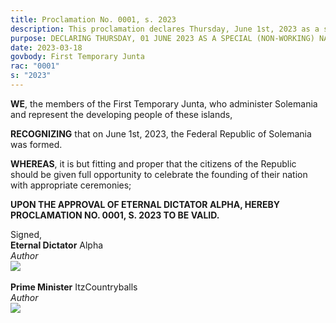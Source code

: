 ```yaml
---
title: Proclamation No. 0001, s. 2023
description: This proclamation declares Thursday, June 1st, 2023 as a special non-working national holiday.
purpose: DECLARING THURSDAY, 01 JUNE 2023 AS A SPECIAL (NON-WORKING) NATIONAL HOLIDAY.
date: 2023-03-18
govbody: First Temporary Junta
rac: "0001"
s: "2023"
---
```


<p>
<b><span class="text-3xl font-bold">W</span>E</b>, the members of the First Temporary Junta, who administer Solemania and represent the developing people of these islands,

**RECOGNIZING** that on June 1st, 2023, the Federal Republic of Solemania was formed.

**WHEREAS**, it is but fitting and proper that the citizens of the Republic should be given full opportunity to celebrate the founding of their nation with appropriate ceremonies;

**UPON THE APPROVAL OF ETERNAL DICTATOR ALPHA, HEREBY PROCLAMATION NO. 0001, S. 2023 TO BE VALID.**
</p>

<div class="grid text-right">
    Signed,
    <div class="block">
        <b>Eternal Dictator</b> Alpha<br>
        <i>Author</i><br>
        <img src="/assets/img/Alpha-sig.png" class="h-12 w-auto float-right block">
    </div>
    <br>
    <div class="block">
        <b>Prime Minister</b> ItzCountryballs<br>
        <i>Author</i><br>
        <img src="/assets/img/Itz-sig.png" class="h-12 w-auto float-right block">
    </div>
</div>